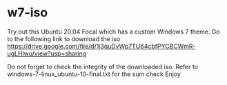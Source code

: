 # w7-iso

Try out this Ubuntu 20.04 Focal which has a custom Windows 7 theme. Go to the following link to download the iso https://drive.google.com/file/d/1j3quDvWp7TU64cbfPYCBCWmR-ugLHlwu/view?usp=sharing

Do not forget to check the integrity of the downloaded iso. Refer to windows-7-linux_ubuntu-10-final.txt for the sum check Enjoy
